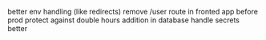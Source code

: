 better env handling (like redirects)
remove /user route in fronted app before prod
protect against double hours addition in database
handle secrets better
